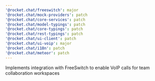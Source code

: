 ```yaml
---
'@rocket.chat/freeswitch': major
'@rocket.chat/mock-providers': patch
'@rocket.chat/core-services': patch
'@rocket.chat/model-typings': patch
'@rocket.chat/core-typings': patch
'@rocket.chat/rest-typings': patch
'@rocket.chat/ui-client': patch
'@rocket.chat/ui-voip': major
'@rocket.chat/i18n': patch
'@rocket.chat/meteor': patch
---
```


Implements integration with FreeSwitch to enable VoIP calls for team collaboration workspaces
